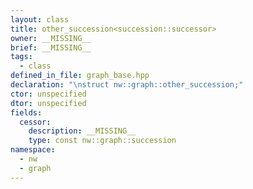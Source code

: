 ```yaml
---
layout: class
title: other_succession<succession::successor>
owner: __MISSING__
brief: __MISSING__
tags:
  - class
defined_in_file: graph_base.hpp
declaration: "\nstruct nw::graph::other_succession;"
ctor: unspecified
dtor: unspecified
fields:
  cessor:
    description: __MISSING__
    type: const nw::graph::succession
namespace:
  - nw
  - graph
---
```


```{index}  other_succession<succession::successor>
```

